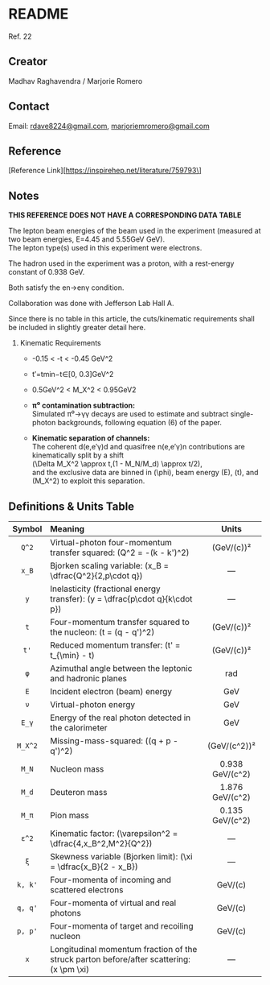 # README

Ref. 22 

## Creator

Madhav Raghavendra / Marjorie Romero

## Contact

Email: [rdave8224@gmail.com](rdave8224@gmail.com), [marjoriemromero@gmail.com](marjoriemromero@gmail.com)

## Reference

\[Reference Link\]\[https://inspirehep.net/literature/759793\]

## Notes

**THIS REFERENCE DOES NOT HAVE A CORRESPONDING DATA TABLE**

The lepton beam energies of the beam used in the experiment (measured at two beam energies, E=4.45 and 5.55GeV GeV).  
The lepton type(s) used in this experiment were electrons.

The hadron used in the experiment was a proton, with a rest-energy constant of 0.938 GeV.

Both satisfy the en→enγ condition.

Collaboration was done with Jefferson Lab Hall A.

Since there is no table in this article, the cuts/kinematic requirements shall be included in slightly greater detail here.

1. Kinematic Requirements
   - -0.15 < -t < -0.45 GeV^2
   - t′=tmin−t∈[0, 0.3]GeV^2
   - 0.5GeV^2 < M_X^2 < 0.95GeV2
   - **π⁰ contamination subtraction:**  
  Simulated π⁰→γγ decays are used to estimate and subtract single-photon backgrounds, following equation (6) of the paper.

   - **Kinematic separation of channels:**  
  The coherent d(e,e′γ)d and quasifree n(e,e′γ)n contributions are kinematically split by a shift  
  \(\Delta M_X^2 \approx t\,(1 - M_N/M_d) \approx t/2\),  
  and the exclusive data are binned in \(\phi\), beam energy \(E\), \(t\), and \(M_X^2\) to exploit this separation. 


## Definitions & Units Table

| Symbol     | Meaning                                                                                                       | Units               |
|:----------:|:--------------------------------------------------------------------------------------------------------------|:-------------------:|
| `Q^2`      | Virtual-photon four-momentum transfer squared: \(Q^2 = -(k - k')^2\)                                          | (GeV/\(c\))²        |
| `x_B`      | Bjorken scaling variable: \(x_B = \dfrac{Q^2}{2\,p\cdot q}\)                                                  | —                   |
| `y`        | Inelasticity (fractional energy transfer): \(y = \dfrac{p\cdot q}{k\cdot p}\)                                 | —                   |
| `t`        | Four-momentum transfer squared to the nucleon: \(t = (q - q')^2\)                                             | (GeV/\(c\))²        |
| `t'`       | Reduced momentum transfer: \(t' = t_{\min} - t\)                                                              | (GeV/\(c\))²        |
| `φ`        | Azimuthal angle between the leptonic and hadronic planes                                                      | rad                 |
| `E`        | Incident electron (beam) energy                                                                               | GeV                 |
| `ν`        | Virtual-photon energy                                                                                         | GeV                 |
| `E_γ`      | Energy of the real photon detected in the calorimeter                                                         | GeV                 |
| `M_X^2`    | Missing-mass-squared: \((q + p - q')^2\)                                                                      | (GeV/\(c^2\))²      |
| `M_N`      | Nucleon mass                                                                                                  | 0.938 GeV/\(c^2\)   |
| `M_d`      | Deuteron mass                                                                                                 | 1.876 GeV/\(c^2\)   |
| `M_π`      | Pion mass                                                                                                     | 0.135 GeV/\(c^2\)   |
| `ε^2`      | Kinematic factor: \(\varepsilon^2 = \dfrac{4\,x_B^2\,M^2}{Q^2}\)                                              | —                   |
| `ξ`        | Skewness variable (Bjorken limit): \(\xi = \dfrac{x_B}{2 - x_B}\)                                             | —                   |
| `k, k'`    | Four-momenta of incoming and scattered electrons                                                              | GeV/\(c\)           |
| `q, q'`    | Four-momenta of virtual and real photons                                                                      | GeV/\(c\)           |
| `p, p'`    | Four-momenta of target and recoiling nucleon                                                                  | GeV/\(c\)           |
| `x`        | Longitudinal momentum fraction of the struck parton before/after scattering: \(x \pm \xi\)                    | —                   |










